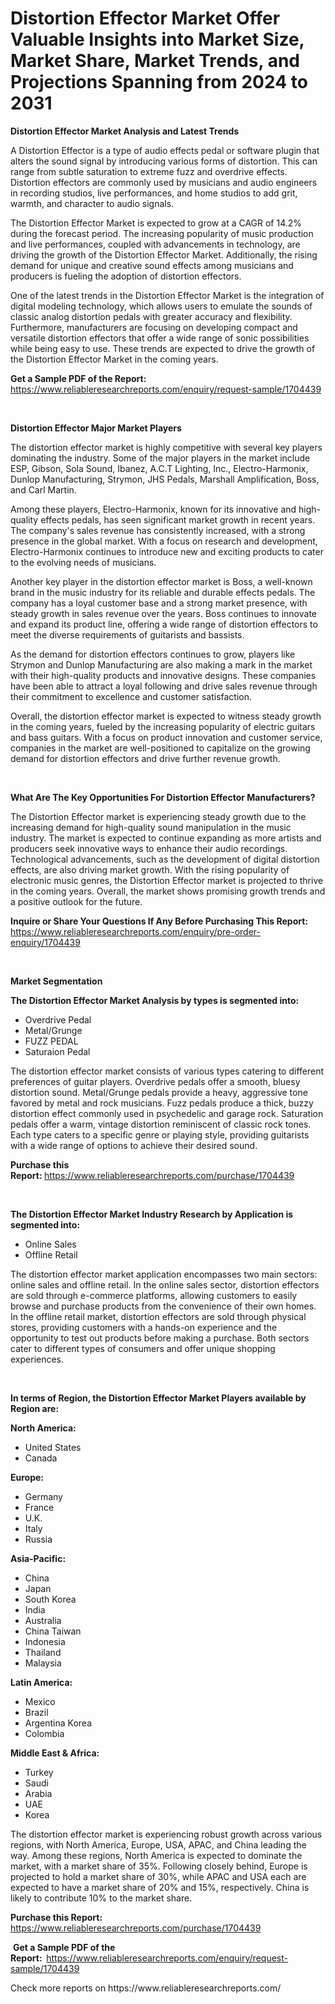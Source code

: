 <p><h1>Distortion Effector Market Offer Valuable Insights into Market Size, Market Share, Market Trends, and Projections Spanning from 2024 to 2031</h1></p><p><strong>Distortion Effector Market Analysis and Latest Trends</strong></p>
<p><p>A Distortion Effector is a type of audio effects pedal or software plugin that alters the sound signal by introducing various forms of distortion. This can range from subtle saturation to extreme fuzz and overdrive effects. Distortion effectors are commonly used by musicians and audio engineers in recording studios, live performances, and home studios to add grit, warmth, and character to audio signals.</p><p>The Distortion Effector Market is expected to grow at a CAGR of 14.2% during the forecast period. The increasing popularity of music production and live performances, coupled with advancements in technology, are driving the growth of the Distortion Effector Market. Additionally, the rising demand for unique and creative sound effects among musicians and producers is fueling the adoption of distortion effectors.</p><p>One of the latest trends in the Distortion Effector Market is the integration of digital modeling technology, which allows users to emulate the sounds of classic analog distortion pedals with greater accuracy and flexibility. Furthermore, manufacturers are focusing on developing compact and versatile distortion effectors that offer a wide range of sonic possibilities while being easy to use. These trends are expected to drive the growth of the Distortion Effector Market in the coming years.</p></p>
<p><strong>Get a Sample PDF of the Report:&nbsp;</strong> <a href="https://www.reliableresearchreports.com/enquiry/request-sample/1704439">https://www.reliableresearchreports.com/enquiry/request-sample/1704439</a></p>
<p>&nbsp;</p>
<p><strong>Distortion Effector Major Market Players</strong></p>
<p><p>The distortion effector market is highly competitive with several key players dominating the industry. Some of the major players in the market include ESP, Gibson, Sola Sound, Ibanez, A.C.T Lighting, Inc., Electro-Harmonix, Dunlop Manufacturing, Strymon, JHS Pedals, Marshall Amplification, Boss, and Carl Martin.</p><p>Among these players, Electro-Harmonix, known for its innovative and high-quality effects pedals, has seen significant market growth in recent years. The company's sales revenue has consistently increased, with a strong presence in the global market. With a focus on research and development, Electro-Harmonix continues to introduce new and exciting products to cater to the evolving needs of musicians.</p><p>Another key player in the distortion effector market is Boss, a well-known brand in the music industry for its reliable and durable effects pedals. The company has a loyal customer base and a strong market presence, with steady growth in sales revenue over the years. Boss continues to innovate and expand its product line, offering a wide range of distortion effectors to meet the diverse requirements of guitarists and bassists.</p><p>As the demand for distortion effectors continues to grow, players like Strymon and Dunlop Manufacturing are also making a mark in the market with their high-quality products and innovative designs. These companies have been able to attract a loyal following and drive sales revenue through their commitment to excellence and customer satisfaction.</p><p>Overall, the distortion effector market is expected to witness steady growth in the coming years, fueled by the increasing popularity of electric guitars and bass guitars. With a focus on product innovation and customer service, companies in the market are well-positioned to capitalize on the growing demand for distortion effectors and drive further revenue growth.</p></p>
<p>&nbsp;</p>
<p><strong>What Are The Key Opportunities For Distortion Effector Manufacturers?</strong></p>
<p><p>The Distortion Effector market is experiencing steady growth due to the increasing demand for high-quality sound manipulation in the music industry. The market is expected to continue expanding as more artists and producers seek innovative ways to enhance their audio recordings. Technological advancements, such as the development of digital distortion effects, are also driving market growth. With the rising popularity of electronic music genres, the Distortion Effector market is projected to thrive in the coming years. Overall, the market shows promising growth trends and a positive outlook for the future.</p></p>
<p><strong>Inquire or Share Your Questions If Any Before Purchasing This Report:</strong> <a href="https://www.reliableresearchreports.com/enquiry/pre-order-enquiry/1704439">https://www.reliableresearchreports.com/enquiry/pre-order-enquiry/1704439</a></p>
<p>&nbsp;</p>
<p><strong>Market Segmentation</strong></p>
<p><strong>The Distortion Effector Market Analysis by types is segmented into:</strong></p>
<p><ul><li>Overdrive Pedal</li><li>Metal/Grunge</li><li>FUZZ PEDAL</li><li>Saturaion Pedal</li></ul></p>
<p><p>The distortion effector market consists of various types catering to different preferences of guitar players. Overdrive pedals offer a smooth, bluesy distortion sound. Metal/Grunge pedals provide a heavy, aggressive tone favored by metal and rock musicians. Fuzz pedals produce a thick, buzzy distortion effect commonly used in psychedelic and garage rock. Saturation pedals offer a warm, vintage distortion reminiscent of classic rock tones. Each type caters to a specific genre or playing style, providing guitarists with a wide range of options to achieve their desired sound.</p></p>
<p><strong>Purchase this Report:&nbsp;</strong><a href="https://www.reliableresearchreports.com/purchase/1704439">https://www.reliableresearchreports.com/purchase/1704439</a></p>
<p>&nbsp;</p>
<p><strong>The Distortion Effector Market Industry Research by Application is segmented into:</strong></p>
<p><ul><li>Online Sales</li><li>Offline Retail</li></ul></p>
<p><p>The distortion effector market application encompasses two main sectors: online sales and offline retail. In the online sales sector, distortion effectors are sold through e-commerce platforms, allowing customers to easily browse and purchase products from the convenience of their own homes. In the offline retail market, distortion effectors are sold through physical stores, providing customers with a hands-on experience and the opportunity to test out products before making a purchase. Both sectors cater to different types of consumers and offer unique shopping experiences.</p></p>
<p>&nbsp;</p>
<p><strong>In terms of Region, the Distortion Effector Market Players available by Region are:</strong></p>
<p>
    <p> <strong> North America: </strong>
        <ul>
            <li>United States</li>
            <li>Canada</li>
        </ul>
        </p> 
    <p> <strong> Europe: </strong>
        <ul>
            <li>Germany</li>
            <li>France</li>
            <li>U.K.</li>
            <li>Italy</li>
            <li>Russia</li>
        </ul>
        </p> 
    <p> <strong> Asia-Pacific: </strong>
        <ul>
            <li>China</li>
            <li>Japan</li>
            <li>South Korea</li>
            <li>India</li>
            <li>Australia</li>
            <li>China Taiwan</li>
            <li>Indonesia</li>
            <li>Thailand</li>
            <li>Malaysia</li>
        </ul>
        </p> 
    <p> <strong> Latin America: </strong>
        <ul>
            <li>Mexico</li>
            <li>Brazil</li>
            <li>Argentina Korea</li>
            <li>Colombia</li>
        </ul>
        </p> 
    <p> <strong> Middle East & Africa: </strong>
        <ul>
            <li>Turkey</li>
            <li>Saudi</li>
            <li>Arabia</li>
            <li>UAE</li>
            <li>Korea</li>
        </ul>
    </p>
    </p>
<p><p>The distortion effector market is experiencing robust growth across various regions, with North America, Europe, USA, APAC, and China leading the way. Among these regions, North America is expected to dominate the market, with a market share of 35%. Following closely behind, Europe is projected to hold a market share of 30%, while APAC and USA each are expected to have a market share of 20% and 15%, respectively. China is likely to contribute 10% to the market share.</p></p>
<p><strong>Purchase this Report: </strong><a href="https://www.reliableresearchreports.com/purchase/1704439">https://www.reliableresearchreports.com/purchase/1704439</a></p>
<p>&nbsp;<strong>Get a Sample PDF of the Report:&nbsp;&nbsp;</strong><a href="https://www.reliableresearchreports.com/enquiry/request-sample/1704439">https://www.reliableresearchreports.com/enquiry/request-sample/1704439</a></p>
<p><strong></strong></p>
<p>Check more reports on https://www.reliableresearchreports.com/</p>